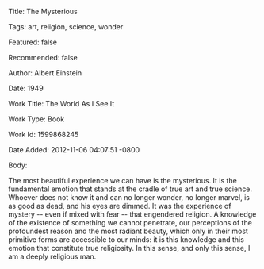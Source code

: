Title:  The Mysterious

Tags:   art, religion, science, wonder

Featured: false

Recommended: false

Author: Albert Einstein

Date:   1949

Work Title: The World As I See It

Work Type: Book

Work Id: 1599868245

Date Added: 2012-11-06 04:07:51 -0800

Body: 

The most beautiful experience we can have is the mysterious. It is the fundamental emotion that stands at the cradle of true art and true science. Whoever does not know it and can no longer wonder, no longer marvel, is as good as dead, and his eyes are dimmed. It was the experience of mystery -- even if mixed with fear -- that engendered religion. A knowledge of the existence of something we cannot penetrate, our perceptions of the profoundest reason and the most radiant beauty, which only in their most primitive forms are accessible to our minds: it is this knowledge and this emotion that constitute true religiosity. In this sense, and only this sense, I am a deeply religious man.

